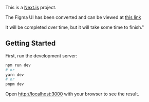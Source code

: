 This is a [Next.js](https://nextjs.org/) project.

The Figma UI has been converted and can be viewed at [this link](<https://www.figma.com/file/qdHeerg5H6Ks56IGFg85lq/Ecommerce-interface-(web-%26-mobile)-(Community)?type=design&node-id=0-1&t=bKYerQEXokdx3vmR-0>)

It will be completed over time, but it will take some time to finish."

## Getting Started

First, run the development server:

```bash
npm run dev
# or
yarn dev
# or
pnpm dev
```

Open [http://localhost:3000](http://localhost:3000) with your browser to see the result.

